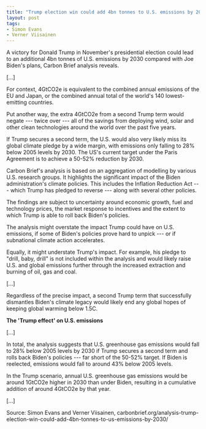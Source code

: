 ```yaml
---
title: "Trump election win could add 4bn tonnes to U.S. emissions by 2030"
layout: post
tags:
- Simon Evans
- Verner Viisainen
---
```


A victory for Donald Trump in November's presidential election could lead to an additional 4bn tonnes of U.S. emissions by 2030 compared with Joe Biden's plans, Carbon Brief analysis reveals.

\[...\]

For context, 4GtCO2e is equivalent to the combined annual emissions of the EU and Japan, or the combined annual total of the world's 140 lowest-emitting countries.

Put another way, the extra 4GtCO2e from a second Trump term would negate --- twice over --- all of the savings from deploying wind, solar and other clean technologies around the world over the past five years.

If Trump secures a second term, the U.S. would also very likely miss its global climate pledge by a wide margin, with emissions only falling to 28% below 2005 levels by 2030. The US's current target under the Paris Agreement is to achieve a 50-52% reduction by 2030.

Carbon Brief's analysis is based on an aggregation of modelling by various U.S. research groups. It highlights the significant impact of the Biden administration's climate policies. This includes the Inflation Reduction Act --- which Trump has pledged to reverse --- along with several other policies.

The findings are subject to uncertainty around economic growth, fuel and technology prices, the market response to incentives and the extent to which Trump is able to roll back Biden's policies.

The analysis might overstate the impact Trump could have on U.S. emissions, if some of Biden's policies prove hard to unpick --- or if subnational climate action accelerates.

Equally, it might understate Trump's impact. For example, his pledge to "drill, baby, drill" is not included within the analysis and would likely raise U.S. and global emissions further through the increased extraction and burning of oil, gas and coal.

\[...\]

Regardless of the precise impact, a second Trump term that successfully dismantles Biden's climate legacy would likely end any global hopes of keeping global warming below 1.5C.

**The 'Trump effect' on U.S. emissions**

\[...\]

In total, the analysis suggests that U.S. greenhouse gas emissions would fall to 28% below 2005 levels by 2030 if Trump secures a second term and rolls back Biden's policies --- far short of the 50-52% target. If Biden is reelected, emissions would fall to around 43% below 2005 levels.

In the Trump scenario, annual U.S. greenhouse gas emissions would be around 1GtCO2e higher in 2030 than under Biden, resulting in a cumulative addition of around 4GtCO2e by that year.

\[...\]

Source: Simon Evans and Verner Viisainen, carbonbrief.org/analysis-trump-election-win-could-add-4bn-tonnes-to-us-emissions-by-2030/
